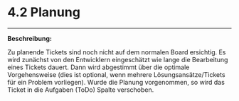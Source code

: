 # 4.2 Planung

---

**Beschreibung:**

Zu planende Tickets sind noch nicht auf dem normalen Board ersichtig. Es wird zunächst von den Entwicklern eingeschätzt wie lange die Bearbeitung eines Tickets dauert. Dann wird abgestimmt über die optimale Vorgehensweise \(dies ist optional, wenn mehrere Lösungsansätze/Tickets für ein Problem vorliegen\). Wurde die Planung vorgenommen, so wird das Ticket in die Aufgaben \(ToDo\) Spalte verschoben.

